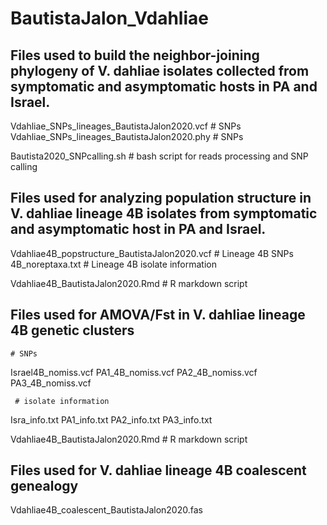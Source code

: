 # BautistaJalon_Vdahliae

## Files used to build the neighbor-joining phylogeny of V. dahliae isolates collected from symptomatic and asymptomatic hosts in PA and Israel.

Vdahliae_SNPs_lineages_BautistaJalon2020.vcf     # SNPs
Vdahliae_SNPs_lineages_BautistaJalon2020.phy     # SNPs

Bautista2020_SNPcalling.sh    # bash script for reads processing and SNP calling

## Files used for analyzing population structure in V. dahliae lineage 4B isolates from symptomatic and asymptomatic host in PA and Israel.

Vdahliae4B_popstructure_BautistaJalon2020.vcf  # Lineage 4B SNPs
4B_noreptaxa.txt  # Lineage 4B isolate information 

Vdahliae4B_BautistaJalon2020.Rmd   # R markdown script

## Files used for AMOVA/Fst in V. dahliae lineage 4B genetic clusters

	# SNPs
  Israel4B_nomiss.vcf
  PA1_4B_nomiss.vcf
  PA2_4B_nomiss.vcf
  PA3_4B_nomiss.vcf
 
	 # isolate information
  Isra_info.txt
  PA1_info.txt
  PA2_info.txt
  PA3_info.txt

Vdahliae4B_BautistaJalon2020.Rmd   # R markdown script

## Files used for V. dahliae lineage 4B coalescent genealogy

Vdahliae4B_coalescent_BautistaJalon2020.fas

